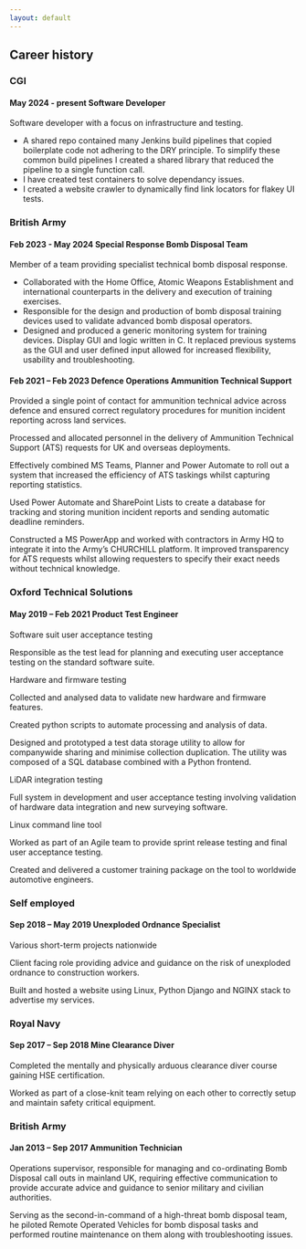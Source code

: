 ```yaml
---
layout: default
---
```


## Career history

### CGI
#### May 2024 - present Software Developer    

Software developer with a focus on infrastructure and testing.
- A shared repo contained many Jenkins build pipelines that copied boilerplate code not adhering to the DRY principle. To simplify these common build pipelines I created a shared library that reduced the pipeline to a single function call.
- I have created test containers to solve dependancy issues.
- I created a website crawler to dynamically find link locators for flakey UI tests.

### British Army
#### Feb 2023 - May 2024 Special Response Bomb Disposal Team 

Member of a team providing specialist technical bomb disposal response.

- Collaborated with the Home Office, Atomic Weapons Establishment and international counterparts in the delivery and execution of training exercises.
- Responsible for the design and production of bomb disposal training devices used to validate advanced bomb disposal operators.
- Designed and produced a generic monitoring system for training devices. Display GUI and logic written in C. It replaced previous systems as the GUI and user defined input allowed for increased flexibility, usability and troubleshooting.

#### Feb 2021 – Feb 2023 Defence Operations Ammunition Technical Support 

Provided a single point of contact for ammunition technical advice across defence and ensured correct regulatory procedures for munition incident reporting across land services.

Processed and allocated personnel in the delivery of Ammunition Technical Support (ATS) requests for UK and overseas deployments.

Effectively combined MS Teams, Planner and Power Automate to roll out a system that increased the efficiency of ATS taskings whilst capturing reporting statistics.

Used Power Automate and SharePoint Lists to create a database for tracking and storing munition incident reports and sending automatic deadline reminders.

Constructed a MS PowerApp and worked with contractors in Army HQ to integrate it into the Army’s CHURCHILL platform. It improved transparency for ATS requests whilst allowing requesters to specify their exact needs without technical knowledge.

### Oxford Technical Solutions

#### May 2019 – Feb 2021 Product Test Engineer

Software suit user acceptance testing

Responsible as the test lead for planning and executing user acceptance testing on the standard software suite.

Hardware and firmware testing

Collected and analysed data to validate new hardware and firmware features.

Created python scripts to automate processing and analysis of data.

Designed and prototyped a test data storage utility to allow for companywide sharing and minimise collection duplication. The utility was composed of a SQL database combined with a Python frontend.

LiDAR integration testing

Full system in development and user acceptance testing involving validation of hardware data integration and new surveying software.

Linux command line tool

Worked as part of an Agile team to provide sprint release testing and final user acceptance testing.

Created and delivered a customer training package on the tool to worldwide automotive engineers.

### Self employed
#### Sep 2018 – May 2019 Unexploded Ordnance Specialist

Various short-term projects nationwide

Client facing role providing advice and guidance on the risk of unexploded ordnance to construction workers.

Built and hosted a website using Linux, Python Django and NGINX stack to advertise my services.

### Royal Navy
#### Sep 2017 – Sep 2018 Mine Clearance Diver

Completed the mentally and physically arduous clearance diver course gaining HSE certification.

Worked as part of a close-knit team relying on each other to correctly setup and maintain safety critical equipment.

### British Army
#### Jan 2013 – Sep 2017 Ammunition Technician

Operations supervisor, responsible for managing and co-ordinating Bomb Disposal call outs in mainland UK, requiring effective communication to provide accurate advice and guidance to senior military and civilian authorities.

Serving as the second-in-command of a high-threat bomb disposal team, he piloted Remote Operated Vehicles for bomb disposal tasks and performed routine maintenance on them along with troubleshooting issues.
